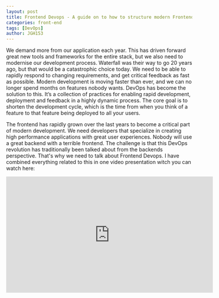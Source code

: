 ```yaml
---
layout: post
title: Frontend Devops - A guide on to how to structure modern Frontend development
categories: front-end
tags: [DevOps]
author: JGH153
---
```


We demand more from our application each year. This has driven forward great new tools and frameworks for the entire stack, but we also need to modernise our development process. Waterfall was their way to go 20 years ago, but that would be a catastrophic choice today. We need to be able to rapidly respond to changing requirements, and get critical feedback as fast as possible. Modern development is moving faster than ever, and we can no longer spend months on features nobody wants. DevOps has become the solution to this. It’s a collection of practices for enabling rapid development, deployment and feedback in a highly dynamic process. The core goal is to shorten the development cycle, which is the time from when you think of a feature to that feature being deployed to all your users.

The frontend has rapidly grown over the last years to become a critical part of modern development. We need developers that specialize in creating high performance applications with great user experiences. Nobody will use a great backend with a terrible frontend. The challenge is that this DevOps revolution has traditionally been talked about from the backends perspective. That's why we need to talk about Frontend Devops. I have combined everything related to this in one video presentation witch you can watch here:

<iframe width="560" height="315" src="https://www.youtube.com/embed/uk1pWPNWofk" frameborder="0" allow="accelerometer; autoplay; clipboard-write; encrypted-media; gyroscope; picture-in-picture" allowfullscreen></iframe>
